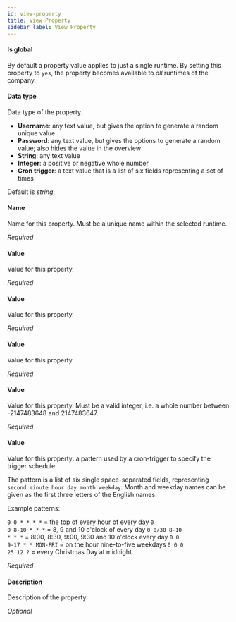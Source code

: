 ```yaml
---
id: view-property
title: View Property
sidebar_label: View Property
---
```

#### Is global
By default a property value applies to just a single runtime. By setting this property to <code>yes</code>, the property becomes available to <i>all</i> runtimes of the company.

#### Data type
Data type of the property.

- <b>Username</b>: any text value, but gives the option to generate a random unique value
- <b>Password</b>: any text value, but gives the options to generate a random value; also hides the value in the overview
- <b>String</b>: any text value
- <b>Integer</b>: a positive or negative whole number
- <b>Cron trigger</b>: a text value that is a list of six fields representing a set of times

Default is <i>string</i>.

#### Name
Name for this property. Must be a unique name within the selected runtime.

<i>Required</i>

#### Value
Value for this property.

<i>Required</i>

#### Value
Value for this property.

<i>Required</i>

#### Value
Value for this property.

<i>Required</i>

#### Value
Value for this property. Must be a valid integer, i.e. a whole number between -2147483648 and 2147483647.

<i>Required</i>

#### Value
Value for this property: a pattern used by a cron-trigger to specify the trigger schedule.

The pattern is a list of six single space-separated fields, representing <code>second minute hour day month weekday</code>. Month and weekday names can be given as the first three letters of the English names.

Example patterns:

<code>0 0 * * * *</code> = the top of every hour of every day
<code>0 0 8-10 * * *</code> = 8, 9 and 10 o'clock of every day
<code>0 0/30 8-10 * * *</code> = 8:00, 8:30, 9:00, 9:30 and 10 o'clock every day
<code>0 0 9-17 * * MON-FRI</code> = on the hour nine-to-five weekdays
<code>0 0 0 25 12 ?</code> = every Christmas Day at midnight

<i>Required</i>

#### Description
Description of the property.

<i>Optional</i>

